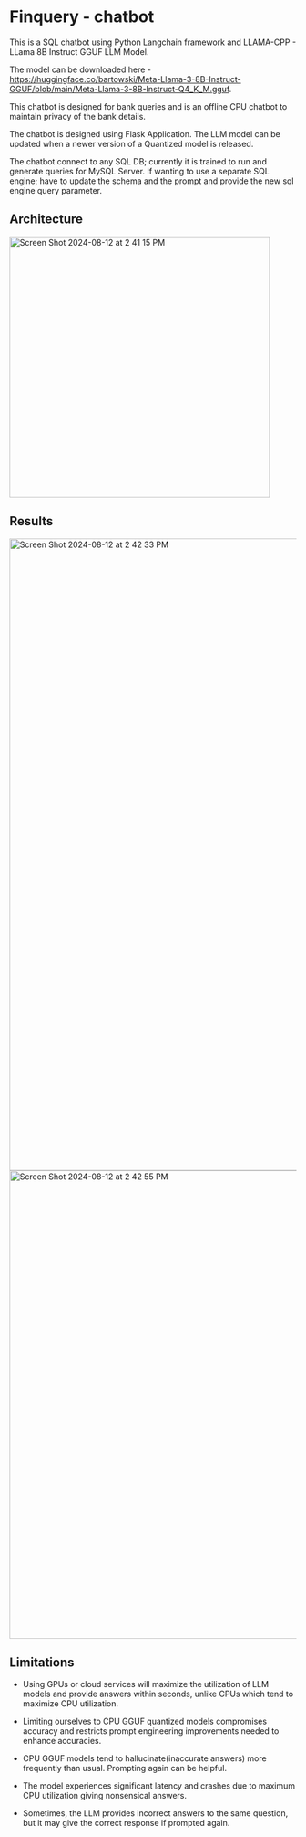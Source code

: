 # Finquery - chatbot


This is a SQL chatbot using Python Langchain framework and LLAMA-CPP - LLama 8B Instruct GGUF LLM Model.

The model can be downloaded here - https://huggingface.co/bartowski/Meta-Llama-3-8B-Instruct-GGUF/blob/main/Meta-Llama-3-8B-Instruct-Q4_K_M.gguf.

This chatbot is designed for bank queries and is an offline CPU chatbot to maintain privacy of the bank details.

The chatbot is designed using Flask Application. The LLM model can be updated when a newer version of a Quantized model is released.

The chatbot connect to any SQL DB; currently it is trained to run and generate queries for MySQL Server. If wanting to use a separate SQL engine; have to update the schema and the prompt and provide the new sql engine query parameter.

## Architecture

<img width="457" alt="Screen Shot 2024-08-12 at 2 41 15 PM" src="https://github.com/user-attachments/assets/8e6454ec-1d00-4857-81a3-92f704d4625b">

## Results 


<img width="1107" alt="Screen Shot 2024-08-12 at 2 42 33 PM" src="https://github.com/user-attachments/assets/1cc51f16-baa7-468f-95dc-2c020493cc74">

<img width="820" alt="Screen Shot 2024-08-12 at 2 42 55 PM" src="https://github.com/user-attachments/assets/01b570f1-a86c-4c8f-b4dc-96e392c32922">


## Limitations

- Using GPUs or cloud services will maximize the utilization of LLM models and provide answers within seconds, unlike CPUs which tend to maximize CPU utilization.

- Limiting ourselves to CPU GGUF quantized models compromises accuracy and restricts prompt engineering improvements needed to enhance accuracies.
  
- CPU GGUF models tend to hallucinate(inaccurate answers) more frequently than usual. Prompting again can be helpful.
  
- The model experiences significant latency and crashes due to maximum CPU utilization giving nonsensical answers.
  
- Sometimes, the LLM provides incorrect answers to the same question, but it may give the correct response if prompted again.



